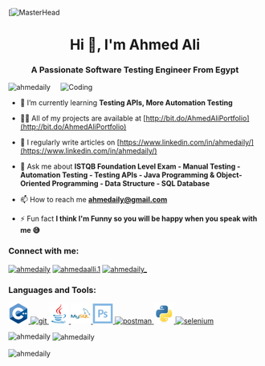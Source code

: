 [![MasterHead](https://i.pinimg.com/originals/79/46/c1/7946c1560bd96ac3981daaa86d6716b9.gif)
<h1 align="center">Hi 👋, I'm Ahmed Ali</h1>
<h3 align="center">A Passionate Software Testing Engineer From Egypt</h3>
<img align="right" alt="Coding" width="400" src="https://media0.giphy.com/media/umYMU8G2ixG5mJBDo5/200w.webp?cid=ecf05e47ehzqavvnz2g1nphbk80qaccurctz7fodasgo310f&rid=200w.webp&ct=g">

<p align="left"> <img src="https://komarev.com/ghpvc/?username=ahmedaily&label=Profile%20views&color=0e75b6&style=flat" alt="ahmedaily" /> </p>

- 🌱 I’m currently learning **Testing APIs, More Automation Testing**

- 👨‍💻 All of my projects are available at [http://bit.do/AhmedAliPortfolio](http://bit.do/AhmedAliPortfolio)

- 📝 I regularly write articles on [https://www.linkedin.com/in/ahmedaily/](https://www.linkedin.com/in/ahmedaily/)

- 💬 Ask me about **ISTQB Foundation Level Exam - Manual Testing - Automation Testing - Testing APIs - Java Programming & Object-Oriented Programming - Data Structure - SQL Database**

- 📫 How to reach me **ahmedaily@gmail.com**

- ⚡ Fun fact **I think I'm Funny so you will be happy when you speak with me 😅**

<h3 align="left">Connect with me:</h3>
<p align="left">
<a href="https://linkedin.com/in/ahmedaily" target="blank"><img align="center" src="https://raw.githubusercontent.com/rahuldkjain/github-profile-readme-generator/master/src/images/icons/Social/linked-in-alt.svg" alt="ahmedaily" height="30" width="40" /></a>
<a href="https://fb.com/ahmedaalli.1" target="blank"><img align="center" src="https://raw.githubusercontent.com/rahuldkjain/github-profile-readme-generator/master/src/images/icons/Social/facebook.svg" alt="ahmedaalli.1" height="30" width="40" /></a>
<a href="https://instagram.com/ahmedaily_" target="blank"><img align="center" src="https://raw.githubusercontent.com/rahuldkjain/github-profile-readme-generator/master/src/images/icons/Social/instagram.svg" alt="ahmedaily_" height="30" width="40" /></a>
</p>

<h3 align="left">Languages and Tools:</h3>
<p align="left"> <a href="https://www.w3schools.com/cpp/" target="_blank" rel="noreferrer"> <img src="https://raw.githubusercontent.com/devicons/devicon/master/icons/cplusplus/cplusplus-original.svg" alt="cplusplus" width="40" height="40"/> </a> <a href="https://git-scm.com/" target="_blank" rel="noreferrer"> <img src="https://www.vectorlogo.zone/logos/git-scm/git-scm-icon.svg" alt="git" width="40" height="40"/> </a> <a href="https://www.java.com" target="_blank" rel="noreferrer"> <img src="https://raw.githubusercontent.com/devicons/devicon/master/icons/java/java-original.svg" alt="java" width="40" height="40"/> </a> <a href="https://www.mysql.com/" target="_blank" rel="noreferrer"> <img src="https://raw.githubusercontent.com/devicons/devicon/master/icons/mysql/mysql-original-wordmark.svg" alt="mysql" width="40" height="40"/> </a> <a href="https://www.photoshop.com/en" target="_blank" rel="noreferrer"> <img src="https://raw.githubusercontent.com/devicons/devicon/master/icons/photoshop/photoshop-line.svg" alt="photoshop" width="40" height="40"/> </a> <a href="https://postman.com" target="_blank" rel="noreferrer"> <img src="https://www.vectorlogo.zone/logos/getpostman/getpostman-icon.svg" alt="postman" width="40" height="40"/> </a> <a href="https://www.python.org" target="_blank" rel="noreferrer"> <img src="https://raw.githubusercontent.com/devicons/devicon/master/icons/python/python-original.svg" alt="python" width="40" height="40"/> </a> <a href="https://www.selenium.dev" target="_blank" rel="noreferrer"> <img src="https://raw.githubusercontent.com/detain/svg-logos/780f25886640cef088af994181646db2f6b1a3f8/svg/selenium-logo.svg" alt="selenium" width="40" height="40"/> </a> </p>

<p><img align="left" src="https://github-readme-stats.vercel.app/api/top-langs?username=ahmedaily&show_icons=true&locale=en&layout=compact" alt="ahmedaily" /></p>

<p>&nbsp;<img align="center" src="https://github-readme-stats.vercel.app/api?username=ahmedaily&show_icons=true&locale=en" alt="ahmedaily" /></p>

<p><img align="center" src="https://github-readme-streak-stats.herokuapp.com/?user=ahmedaily&" alt="ahmedaily" /></p>
